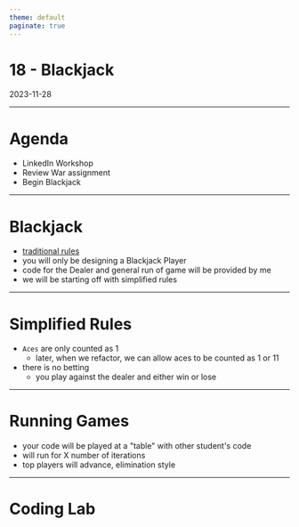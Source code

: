```yaml
---
theme: default
paginate: true
---
```


# 18 - Blackjack
2023-11-28

---

# Agenda

- LinkedIn Workshop
- Review War assignment
- Begin Blackjack

---

# Blackjack

- [traditional rules](https://www.youtube.com/watch?v=xjqTIzYkGdI)
- you will only be designing a Blackjack Player
- code for the Dealer and general run of game will be provided by me
- we will be starting off with simplified rules

---

# Simplified Rules

- `Aces` are only counted as 1
  - later, when we refactor, we can allow aces to be counted as 1 or 11
- there is no betting
  - you play against the dealer and either win or lose

---

# Running Games

- your code will be played at a "table" with other student's code
- will run for X number of iterations
- top players will advance, elimination style

---

# Coding Lab
